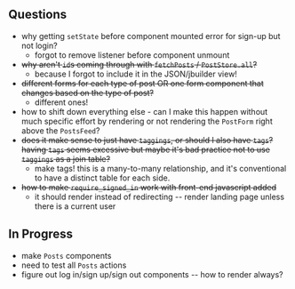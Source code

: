 ## Questions

- why getting `setState` before component mounted error for sign-up but not login?
  - forgot to remove listener before component unmount
- ~~why aren't `id`s coming through with `fetchPosts` / `PostStore.all`?~~
  - because I forgot to include it in the JSON/jbuilder view!
- ~~different forms for each type of post OR one form component that changes based on the type of post?~~
  - different ones!
- how to shift down everything else - can I make this happen without much specific effort by rendering or not rendering the `PostForm` right above the `PostsFeed`?
- ~~does it make sense to just have `taggings`, or should I also have `tags`? having `tags` seems excessive but maybe it's bad practice not to use `taggings` as a join table?~~
  - make tags! this is a many-to-many relationship, and it's conventional to have a distinct table for each side.
- ~~how to make `require_signed_in` work with front-end javascript added~~
  - it should render instead of redirecting -- render landing page unless there is a current user

## In Progress

- make `Posts` components
- need to test all `Posts` actions
- figure out log in/sign up/sign out components -- how to render always?
